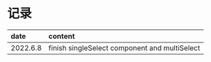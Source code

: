 # 记录

| date     | content                                       |
|:---------|:----------------------------------------------|
| 2022.6.8 | finish singleSelect component and multiSelect |
